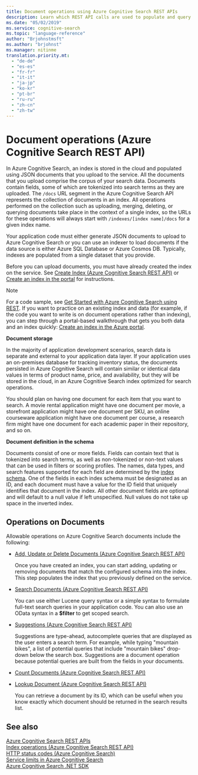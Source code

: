 ```yaml
---
title: Document operations using Azure Cognitive Search REST APIs
description: Learn which REST API calls are used to populate and query an Azure Cognitive Search index.
ms.date: "05/02/2019"
ms.service: cognitive-search
ms.topic: "language-reference"
author: "Brjohnstmsft"
ms.author: "brjohnst"
ms.manager: nitinme
translation.priority.mt:
  - "de-de"
  - "es-es"
  - "fr-fr"
  - "it-it"
  - "ja-jp"
  - "ko-kr"
  - "pt-br"
  - "ru-ru"
  - "zh-cn"
  - "zh-tw"
---
```

# Document operations (Azure Cognitive Search REST API)

In Azure Cognitive Search, an index is stored in the cloud and populated using JSON documents that you upload to the service. All the documents that you upload comprise the corpus of your search data. Documents contain fields, some of which are tokenized into search terms as they are uploaded. The `/docs` URL segment in the Azure Cognitive Search API represents the collection of documents in an index. All operations performed on the collection such as uploading, merging, deleting, or querying documents take place in the context of a single index, so the URLs for these operations will always start with `/indexes/[index name]/docs` for a given index name.  

Your application code must either generate JSON documents to upload to Azure Cognitive Search or you can use an indexer to load documents if the data source is either Azure SQL Database or Azure Cosmos DB. Typically, indexes are populated from a single dataset that you provide.  

Before you can upload documents, you must have already created the index on the service. See [Create Index &#40;Azure Cognitive Search REST API&#41;](create-index.md) or [Create an index in the portal](https://azure.microsoft.com/documentation/articles/search-create-index-portal/) for instructions.  

> [!NOTE]  
>  For a code sample, see [Get Started with Azure Cognitive Search using REST](https://github.com/Azure-Samples/search-rest-api-getting-started).  If you want to practice on an existing index and data (for example, if the code you want to write is on document operations rather than indexing), you can step through a portal-based walkthrough that gets you both data and an index quickly: [Create an index in the Azure portal](https://azure.microsoft.com/en-us/documentation/articles/search-get-started-portal/).  

**Document storage**  

In the majority of application development scenarios, search data is separate and external to your application data layer. If your application uses an on-premises database for tracking inventory status, the documents persisted in Azure Cognitive Search will contain similar or identical data values in terms of product name, price, and availability, but they will be stored in the cloud, in an Azure Cognitive Search index optimized for search operations.  

You should plan on having one document for each item that you want to search. A movie rental application might have one document per movie, a storefront application might have one document per SKU, an online courseware application might have one document per course, a research firm might have one document for each academic paper in their repository, and so on.  

**Document definition in the schema**  

Documents consist of one or more fields. Fields can contain text that is tokenized into search terms, as well as non-tokenized or non-text values that can be used in filters or scoring profiles. The names, data types, and search features supported for each field are determined by the [index schema](create-index.md). One of the fields in each index schema must be designated as an ID, and each document must have a value for the ID field that uniquely identifies that document in the index. All other document fields are optional and will default to a null value if left unspecified. Null values do not take up space in the inverted index.  

## Operations on Documents  

Allowable operations on Azure Cognitive Search documents include the following:  

-   [Add, Update or Delete Documents &#40;Azure Cognitive Search REST API&#41;](addupdate-or-delete-documents.md)  

     Once you have created an index, you can start adding, updating or removing documents that match the configured schema into the index. This step populates the index that you previously defined on the service.  

-   [Search Documents &#40;Azure Cognitive Search REST API&#41;](search-documents.md)  

     You can use either Lucene query syntax or a simple syntax to formulate full-text search queries in your application code. You can also use an OData syntax in a **$filter** to get scoped search.  

-   [Suggestions &#40;Azure Cognitive Search REST API&#41;](suggestions.md)  

     Suggestions are type-ahead, autocomplete queries that are displayed as the user enters a search term. For example, while typing "mountain bikes", a list of potential queries that include "mountain bikes" drop-down below the search box. Suggestions are a document operation because potential queries are built from the fields in your documents.  

-   [Count Documents &#40;Azure Cognitive Search REST API&#41;](count-documents.md)  

-   [Lookup Document &#40;Azure Cognitive Search REST API&#41;](lookup-document.md)  

     You can retrieve a document by its ID, which can be useful when you know exactly which document should be returned in the search results list.  

## See also  
 [Azure Cognitive Search REST APIs](index.md)   
 [Index operations &#40;Azure Cognitive Search REST API&#41;](index-operations.md)   
 [HTTP status codes &#40;Azure Cognitive Search&#41;](http-status-codes.md)   
 [Service limits in Azure Cognitive Search](https://azure.microsoft.com/documentation/articles/search-limits-quotas-capacity/)   
 [Azure Cognitive Search .NET SDK](https://docs.microsoft.com/dotnet/api/overview/azure/search?view=azure-dotnet)  
